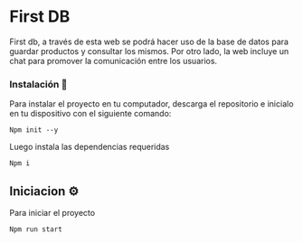 # First DB

First db, a través de esta web se podrá hacer uso de la base de datos para guardar productos y consultar los mismos. Por otro lado, la web incluye un chat para promover la comunicación entre los usuarios.

### Instalación 🔧

Para instalar el proyecto en tu computador, descarga el repositorio e inicialo en tu dispositivo con el siguiente comando:

```
Npm init --y
```

Luego instala las dependencias requeridas

```
Npm i
```

## Iniciacion ⚙️

Para iniciar el proyecto

```
Npm run start
```
